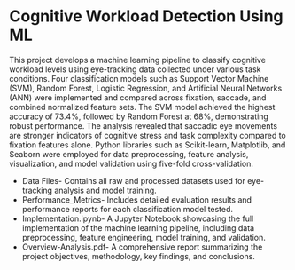 # Cognitive Workload Detection Using ML 

This project develops a machine learning pipeline to classify cognitive workload levels using eye-tracking data collected under various task conditions. Four classification models such as Support Vector Machine (SVM), Random Forest, Logistic Regression, and Artificial Neural Networks (ANN) were implemented and compared across fixation, saccade, and combined normalized feature sets. The SVM model achieved the highest accuracy of 73.4%, followed by Random Forest at 68%, demonstrating robust performance. The analysis revealed that saccadic eye movements are stronger indicators of cognitive stress and task complexity compared to fixation features alone. Python libraries such as Scikit-learn, Matplotlib, and Seaborn were employed for data preprocessing, feature analysis, visualization, and model validation using five-fold cross-validation.

- Data Files- Contains all raw and processed datasets used for eye-tracking analysis and model training.
- Performance_Metrics- Includes detailed evaluation results and performance reports for each classification model tested.
- Implementation.ipynb- A Jupyter Notebook showcasing the full implementation of the machine learning pipeline, including data preprocessing, feature 
  engineering, model training, and validation.
- Overview-Analysis.pdf- A comprehensive report summarizing the project objectives, methodology, key findings, and conclusions.

